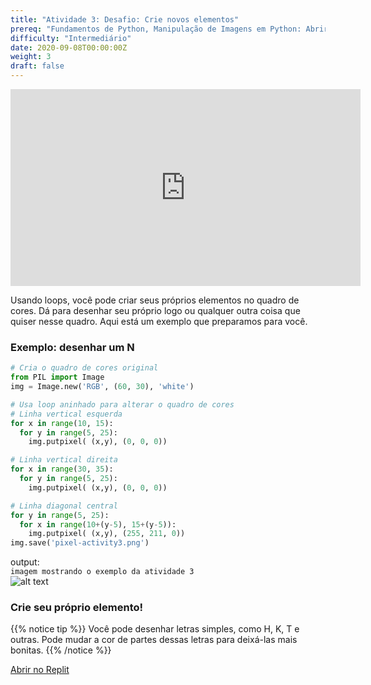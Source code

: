```yaml
---
title: "Atividade 3: Desafio: Crie novos elementos"
prereq: "Fundamentos de Python, Manipulação de Imagens em Python: Abrir uma Imagem, Pixels em Python: Cores e Pixels"
difficulty: "Intermediário"
date: 2020-09-08T00:00:00Z
weight: 3
draft: false
---
```


<iframe width="560" height="315" src="https://www.youtube.com/embed/YkxNH1TWjR0" frameborder="0" allow="accelerometer; autoplay; encrypted-media; gyroscope; picture-in-picture" allowfullscreen></iframe>

Usando loops, você pode criar seus próprios elementos no quadro de cores. Dá para desenhar seu próprio logo ou qualquer outra coisa que quiser nesse quadro. Aqui está um exemplo que preparamos para você.

### Exemplo: desenhar um N

```python
# Cria o quadro de cores original
from PIL import Image
img = Image.new('RGB', (60, 30), 'white')

# Usa loop aninhado para alterar o quadro de cores
# Linha vertical esquerda
for x in range(10, 15):
  for y in range(5, 25):
    img.putpixel( (x,y), (0, 0, 0))

# Linha vertical direita
for x in range(30, 35):
  for y in range(5, 25):
    img.putpixel( (x,y), (0, 0, 0))

# Linha diagonal central
for y in range(5, 25):
  for x in range(10+(y-5), 15+(y-5)):
    img.putpixel( (x,y), (255, 211, 0)) 
img.save('pixel-activity3.png')
```

output:  
`imagem mostrando o exemplo da atividade 3`  
![alt text](../../media/Activity3_ex.png "imagem mostrando o exemplo da atividade 3")

### Crie seu próprio elemento!

{{% notice tip %}}
Você pode desenhar letras simples, como H, K, T e outras. Pode mudar a cor de partes dessas letras para deixá-las mais bonitas.
{{% /notice %}}

<a class="my-2 mx-4 btn btn-info" href="https://replit.com/@nuevofoundation/Python-Pixel-Activity3" target="_blank">Abrir no Replit</a>

